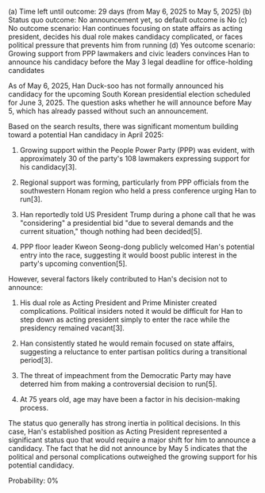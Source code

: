 (a) Time left until outcome: 29 days (from May 6, 2025 to May 5, 2025)
(b) Status quo outcome: No announcement yet, so default outcome is No
(c) No outcome scenario: Han continues focusing on state affairs as acting president, decides his dual role makes candidacy complicated, or faces political pressure that prevents him from running
(d) Yes outcome scenario: Growing support from PPP lawmakers and civic leaders convinces Han to announce his candidacy before the May 3 legal deadline for office-holding candidates

As of May 6, 2025, Han Duck-soo has not formally announced his candidacy for the upcoming South Korean presidential election scheduled for June 3, 2025. The question asks whether he will announce before May 5, which has already passed without such an announcement.

Based on the search results, there was significant momentum building toward a potential Han candidacy in April 2025:

1. Growing support within the People Power Party (PPP) was evident, with approximately 30 of the party's 108 lawmakers expressing support for his candidacy[3].

2. Regional support was forming, particularly from PPP officials from the southwestern Honam region who held a press conference urging Han to run[3].

3. Han reportedly told US President Trump during a phone call that he was "considering" a presidential bid "due to several demands and the current situation," though nothing had been decided[5].

4. PPP floor leader Kweon Seong-dong publicly welcomed Han's potential entry into the race, suggesting it would boost public interest in the party's upcoming convention[5].

However, several factors likely contributed to Han's decision not to announce:

1. His dual role as Acting President and Prime Minister created complications. Political insiders noted it would be difficult for Han to step down as acting president simply to enter the race while the presidency remained vacant[3].

2. Han consistently stated he would remain focused on state affairs, suggesting a reluctance to enter partisan politics during a transitional period[3].

3. The threat of impeachment from the Democratic Party may have deterred him from making a controversial decision to run[5].

4. At 75 years old, age may have been a factor in his decision-making process.

The status quo generally has strong inertia in political decisions. In this case, Han's established position as Acting President represented a significant status quo that would require a major shift for him to announce a candidacy. The fact that he did not announce by May 5 indicates that the political and personal complications outweighed the growing support for his potential candidacy.

Probability: 0%